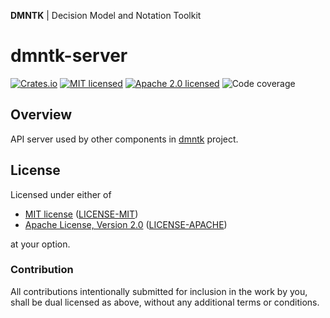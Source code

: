 **DMNTK** | Decision Model and Notation Toolkit

# dmntk-server

[![Crates.io][crates-badge]][crates-url]
[![MIT licensed][mit-badge]][mit-url]
[![Apache 2.0 licensed][apache-badge]][apache-url]
![Code coverage][coverage-badge]

[crates-badge]: https://img.shields.io/crates/v/dmntk-server.svg
[crates-url]: https://crates.io/crates/dmntk-server
[mit-badge]: https://img.shields.io/badge/License-MIT-blue.svg
[mit-url]: https://github.com/dmntk/dmntk.rs/blob/master/LICENSE-MIT
[apache-badge]: https://img.shields.io/badge/License-Apache%202.0-blue.svg
[apache-url]: https://github.com/dmntk/dmntk.rs/blob/master/LICENSE-APACHE
[coverage-badge]: https://img.shields.io/badge/Coverage-0%25-green.svg

## Overview

API server used by other components in [dmntk](https://github.com/dmntk) project.

## License

Licensed under either of

- [MIT license](https://opensource.org/licenses/MIT) ([LICENSE-MIT](https://github.com/dmntk/dmntk.rs/blob/master/LICENSE-MIT))
- [Apache License, Version 2.0](https://www.apache.org/licenses/LICENSE-2.0) ([LICENSE-APACHE](https://github.com/dmntk/dmntk.rs/blob/master/LICENSE-APACHE))

at your option.

### Contribution

All contributions intentionally submitted for inclusion in the work by you,
shall be dual licensed as above, without any additional terms or conditions.